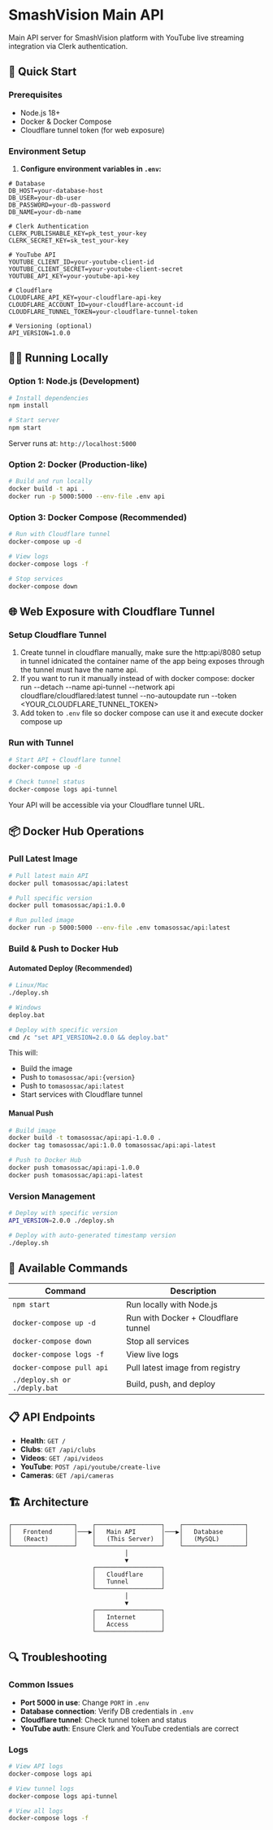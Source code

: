 # SmashVision Main API

Main API server for SmashVision platform with YouTube live streaming integration via Clerk authentication.

## 🚀 Quick Start

### Prerequisites
- Node.js 18+
- Docker & Docker Compose
- Cloudflare tunnel token (for web exposure)

### Environment Setup

1. **Configure environment variables in `.env`:**
```env
# Database
DB_HOST=your-database-host
DB_USER=your-db-user
DB_PASSWORD=your-db-password
DB_NAME=your-db-name

# Clerk Authentication
CLERK_PUBLISHABLE_KEY=pk_test_your-key
CLERK_SECRET_KEY=sk_test_your-key

# YouTube API
YOUTUBE_CLIENT_ID=your-youtube-client-id
YOUTUBE_CLIENT_SECRET=your-youtube-client-secret
YOUTUBE_API_KEY=your-youtube-api-key

# Cloudflare
CLOUDFLARE_API_KEY=your-cloudflare-api-key
CLOUDFLARE_ACCOUNT_ID=your-cloudflare-account-id
CLOUDFLARE_TUNNEL_TOKEN=your-cloudflare-tunnel-token

# Versioning (optional)
API_VERSION=1.0.0
```

## 🏃‍♂️ Running Locally

### Option 1: Node.js (Development)
```bash
# Install dependencies
npm install

# Start server
npm start
```
Server runs at: `http://localhost:5000`

### Option 2: Docker (Production-like)
```bash
# Build and run locally
docker build -t api .
docker run -p 5000:5000 --env-file .env api
```

### Option 3: Docker Compose (Recommended)
```bash
# Run with Cloudflare tunnel
docker-compose up -d

# View logs
docker-compose logs -f

# Stop services
docker-compose down
```

## 🌐 Web Exposure with Cloudflare Tunnel

### Setup Cloudflare Tunnel
1. Create tunnel in cloudflare manually, make sure the http:api/8080 setup in tunnel idnicated the container name of the app being exposes through the tunnel must have the name api.
2. If you want to run it manually instead of with docker compose: 
    docker run --detach --name api-tunnel --network api cloudflare/cloudflared:latest tunnel --no-autoupdate run --token <YOUR_CLOUDFLARE_TUNNEL_TOKEN>
3. Add token to `.env` file so docker compose can use it and execute docker compose up

### Run with Tunnel
```bash
# Start API + Cloudflare tunnel
docker-compose up -d

# Check tunnel status
docker-compose logs api-tunnel
```

Your API will be accessible via your Cloudflare tunnel URL.

## 📦 Docker Hub Operations

### Pull Latest Image
```bash
# Pull latest main API
docker pull tomasossac/api:latest

# Pull specific version
docker pull tomasossac/api:1.0.0

# Run pulled image
docker run -p 5000:5000 --env-file .env tomasossac/api:latest
```

### Build & Push to Docker Hub

#### Automated Deploy (Recommended)
```bash
# Linux/Mac
./deploy.sh

# Windows
deploy.bat

# Deploy with specific version
cmd /c "set API_VERSION=2.0.0 && deploy.bat"
```

This will:
- Build the image
- Push to `tomasossac/api:{version}`
- Push to `tomasossac/api:latest`
- Start services with Cloudflare tunnel

#### Manual Push
```bash
# Build image
docker build -t tomasossac/api:api-1.0.0 .
docker tag tomasossac/api:1.0.0 tomasossac/api:api-latest

# Push to Docker Hub
docker push tomasossac/api:api-1.0.0
docker push tomasossac/api:api-latest
```

### Version Management
```bash
# Deploy with specific version
API_VERSION=2.0.0 ./deploy.sh

# Deploy with auto-generated timestamp version
./deploy.sh
```

## 🔧 Available Commands

| Command | Description |
|---------|-------------|
| `npm start` | Run locally with Node.js |
| `docker-compose up -d` | Run with Docker + Cloudflare tunnel |
| `docker-compose down` | Stop all services |
| `docker-compose logs -f` | View live logs |
| `docker-compose pull api` | Pull latest image from registry |
| `./deploy.sh or ./deply.bat` | Build, push, and deploy |

## 📋 API Endpoints

- **Health**: `GET /`
- **Clubs**: `GET /api/clubs`
- **Videos**: `GET /api/videos`
- **YouTube**: `POST /api/youtube/create-live`
- **Cameras**: `GET /api/cameras`

## 🏗️ Architecture

```
┌─────────────────┐    ┌──────────────────┐    ┌─────────────────┐
│   Frontend      │───▶│   Main API       │───▶│   Database      │
│   (React)       │    │   (This Server)  │    │   (MySQL)       │
└─────────────────┘    └──────────────────┘    └─────────────────┘
                                │
                                ▼
                       ┌──────────────────┐
                       │   Cloudflare     │
                       │   Tunnel         │
                       └──────────────────┘
                                │
                                ▼
                       ┌──────────────────┐
                       │   Internet       │
                       │   Access         │
                       └──────────────────┘
```

## 🔍 Troubleshooting

### Common Issues
- **Port 5000 in use**: Change `PORT` in `.env`
- **Database connection**: Verify DB credentials in `.env`
- **Cloudflare tunnel**: Check tunnel token and status
- **YouTube auth**: Ensure Clerk and YouTube credentials are correct

### Logs
```bash
# View API logs
docker-compose logs api

# View tunnel logs
docker-compose logs api-tunnel

# View all logs
docker-compose logs -f
```
